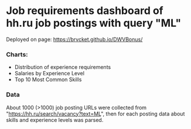 # Job requirements dashboard of hh.ru job postings with query "ML"

Deployed on page: https://brvcket.github.io/DWVBonus/

### Charts: 
- Distribution of experience requirements
- Salaries by Experience Level
- Top 10 Most Common Skills

### Data
About 1000 (>1000) job posting URLs were collected from "https://hh.ru/search/vacancy?text=ML", then for each posting data about skills and experience levels was parsed.

